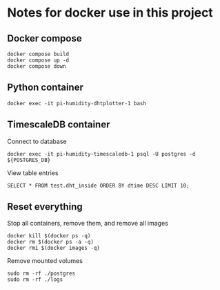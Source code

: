 # Notes for docker use in this project

## Docker compose

    docker compose build
    docker compose up -d
    docker compose down

## Python container

    docker exec -it pi-humidity-dhtplotter-1 bash

## TimescaleDB container

Connect to database

    docker exec -it pi-humidity-timescaledb-1 psql -U postgres -d ${POSTGRES_DB}

View table entries

    SELECT * FROM test.dht_inside ORDER BY dtime DESC LIMIT 10;

## Reset everything

Stop all containers, remove them, and remove all images

    docker kill $(docker ps -q)
    docker rm $(docker ps -a -q)
    docker rmi $(docker images -q)

Remove mounted volumes

    sudo rm -rf ./postgres
    sudo rm -rf ./logs
